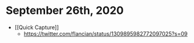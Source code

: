# September 26th, 2020
- [[Quick Capture]]
    - https://twitter.com/flancian/status/1309895982772097025?s=09


